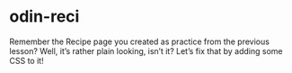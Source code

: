 # odin-reci
Remember the Recipe page you created as practice from the previous lesson? Well, it’s rather plain looking, isn’t it? Let’s fix that by adding some CSS to it!
